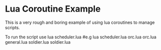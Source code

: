 # Lua Coroutine Example
This is a very rough and boring example of using lua coroutines to manage scripts.

To run the script use
    lua scheduler.lua <some number of files>
    #e.g
    lua scheduler.lua orc.lua orc.lua general.lua soldier.lua soldier.lua
